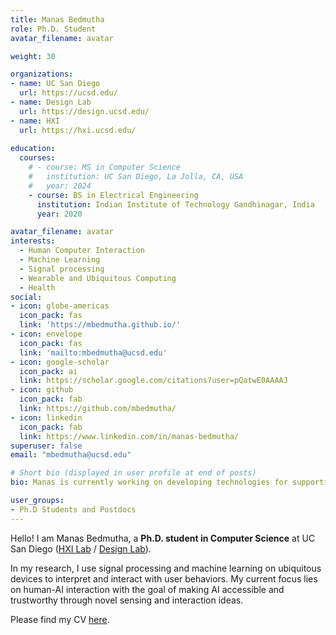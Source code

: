 ```yaml
---
title: Manas Bedmutha
role: Ph.D. Student
avatar_filename: avatar

weight: 30

organizations:
- name: UC San Diego
  url: https://ucsd.edu/
- name: Design Lab
  url: https://design.ucsd.edu/
- name: HXI
  url: https://hxi.ucsd.edu/
  
education:
  courses:
    # - course: MS in Computer Science
    #   institution: UC San Diego, La Jolla, CA, USA
    #   year: 2024
    - course: BS in Electrical Engineering
      institution: Indian Institute of Technology Gandhinagar, India
      year: 2020

avatar_filename: avatar
interests:
  - Human Computer Interaction
  - Machine Learning
  - Signal processing
  - Wearable and Ubiquitous Computing
  - Health
social:
- icon: globe-americas
  icon_pack: fas
  link: 'https://mbedmutha.github.io/'
- icon: envelope
  icon_pack: fas
  link: 'mailto:mbedmutha@ucsd.edu'
- icon: google-scholar
  icon_pack: ai
  link: https://scholar.google.com/citations?user=pQatwE0AAAAJ
- icon: github
  icon_pack: fab
  link: https://github.com/mbedmutha/
- icon: linkedin
  icon_pack: fab
  link: https://www.linkedin.com/in/manas-bedmutha/
superuser: false
email: "mbedmutha@ucsd.edu"

# Short bio (displayed in user profile at end of posts)
bio: Manas is currently working on developing technologies for supporting social wellbeing -- across in-person conversations (social signal processing) as well as building digital just-in-time interventions (JITAIs) for social engagement

user_groups:
- Ph.D Students and Postdocs
---
```


Hello! I am Manas Bedmutha, a <b>Ph.D. student in Computer Science</b> at UC San Diego (<a href="https://hxi.ucsd.edu/">HXI Lab</a> / <a href="https://design.ucsd.edu">Design Lab</a>).

In my research, I use signal processing and machine learning on ubiquitous devices to interpret and interact with user behaviors. My current focus lies on human-AI interaction with the goal of making AI accessible and trustworthy through novel sensing and interaction ideas.

Please find my CV <a href="https://drive.google.com/file/d/1op85WtACLcwo3qB_ECkxrF7_H2VtFtVT/view?usp=sharing">here</a>.

<!-- {{% callout note %}}
As of 2022, I am open to the job market for opportunities in mobile health sensing, machine learning and software engineering
{{% /callout %}}

Learn more about me at my website: <b><a href="https://mbedmutha.github.io">https://mbedmutha.github.io</a>
 -->
